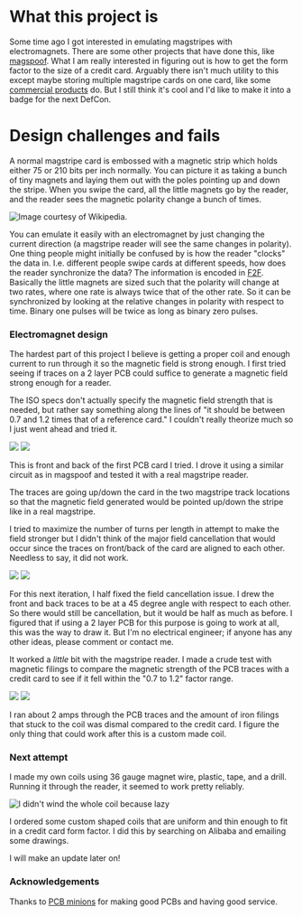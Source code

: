 

# What this project is

Some time ago I got interested in emulating magstripes with electromagnets.
There are some other projects that have done this, like [magspoof](https://github.com/samyk/magspoof).
What I am really interested in figuring out is how to get the form factor to the size of a credit card.
Arguably there isn't much utility to this except maybe storing multiple magstripe cards on one card, like
some [commercial products](http://blog.onlycoin.com/) do.  But I still think it's cool and I'd like
to make it into a badge for the next DefCon.

# Design challenges and fails

A normal magstripe card is embossed with a magnetic strip which holds either 75 or 210 bits per inch normally.
You can picture it as taking a bunch of tiny magnets and laying them out with the poles pointing up and down the stripe.
When you swipe the card, all the little magnets go by the reader, and the reader sees the magnetic polarity change a bunch
of times.

![](https://i.imgur.com/a3eUAba.jpg "Image courtesy of Wikipedia.")

You can emulate it easily with an electromagnet by just changing the current direction (a magstripe
reader will see the same changes in polarity).  One thing people might initially be confused by is how the reader "clocks"
the data in.  I.e. different people swipe cards at different speeds, how does the reader synchronize the data?  The information is encoded
in [F2F](https://en.wikipedia.org/wiki/Differential_Manchester_encoding).  Basically the little magnets are sized such that the polarity will change
at two rates, where one rate is always twice that of the other rate.  So it can be synchronized by looking at the relative changes in polarity with
respect to time.  Binary one pulses will be twice as long as binary zero pulses.

### Electromagnet design

The hardest part of this project I believe is getting a proper coil and enough current to run through it so the magnetic field is strong enough.
I first tried seeing if traces on a 2 layer PCB could suffice to generate a magnetic field strong enough for a reader.

The ISO specs don't actually specify the magnetic field strength that is needed, but rather say something along the lines
of "it should be between 0.7 and 1.2 times that of a reference card."  I couldn't really theorize much so I just went ahead and tried it.

![](https://i.imgur.com/KSPqB8V.jpg)
![](https://i.imgur.com/HTYm7b7.jpg)

This is front and back of the first PCB card I tried.  I drove it using a similar circuit as in magspoof and tested it
with a real magstripe reader.

The traces are going up/down the card in the two magstripe track locations so that the magnetic field generated would be pointed up/down the stripe like in a real magstripe.  

I tried to maximize the number of turns per length in attempt to make the field stronger but I didn't think of the major field
cancellation that would occur since the traces on front/back of the card are aligned to each other.  Needless to say, it did not work.

![](https://i.imgur.com/43ExcX1.jpg)
![](https://i.imgur.com/fVIxFtd.jpg)

For this next iteration, I half fixed the field cancellation issue.  I drew the front and back traces to be at a 45 degree angle
with respect to each other.  So there would still be cancellation, but it would be half as much as before.  I figured that if using
a 2 layer PCB for this purpose is going to work at all, this was the way to draw it.  But I'm no electrical engineer; if anyone has
any other ideas, please comment or contact me.

It worked a *little* bit with the magstripe reader.  I made a crude test with magnetic filings to compare the magnetic strength of the
PCB traces with a credit card to see
if it fell within the "0.7 to 1.2" factor range.

![](https://i.imgur.com/PRSfNtE.jpg)
![](https://i.imgur.com/am9alEF.jpg)

I ran about 2 amps through the PCB traces and the amount of iron filings that stuck to the coil was dismal compared
to the credit card.  I figure the only thing that could work after this is a custom made coil.

### Next attempt

I made my own coils using 36 gauge magnet wire, plastic, tape, and a drill.  Running it through the reader, it seemed to
work pretty reliably.

![](https://i.imgur.com/nuDeFCx.jpg "I didn't wind the whole coil because lazy")

I ordered some custom shaped coils that are uniform and thin enough to fit in a credit card form factor.  I did this by
searching on Alibaba and emailing some drawings.

I will make an update later on!

### Acknowledgements

Thanks to [PCB minions](https://pcbminions.com/) for making good PCBs and having good service.
